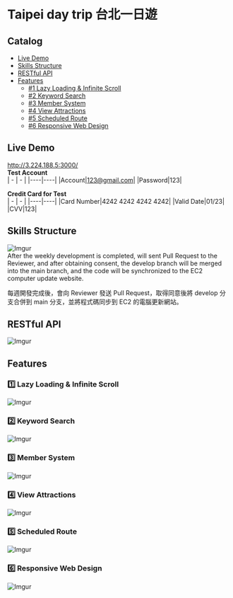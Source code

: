 # Taipei day trip 台北一日遊

## Catalog

- [Live Demo](#live-demo)
- [Skills Structure](#skills-structure)
- [RESTful API](#restful-api)
- [Features](#features)
  - [#1 Lazy Loading & Infinite Scroll](#lazy-loading--infinite-scroll)
  - [#2 Keyword Search](#keyword-search)
  - [#3 Member System](#member-system)
  - [#4 View Attractions](#view-attractions)
  - [#5 Scheduled Route](#schduled-route)
  - [#6 Responsive Web Design](#responsive-web-design)

## Live Demo

http://3.224.188.5:3000/</br>
**Test Account**</br>
| - | - |
|----|----|
|Account|123@gmail.com|
|Password|123|

**Credit Card for Test**</br>
| - | - |
|----|----|
|Card Number|4242 4242 4242 4242|
|Valid Date|01/23|
|CVV|123|

## Skills Structure

![Imgur](https://i.imgur.com/uVvQFKf.png)</br>
After the weekly development is completed, will sent Pull Request to the Reviewer, and after obtaining consent, the develop branch will be merged into the main branch, and the code will be synchronized to the EC2 computer update website.</br>

每週開發完成後，會向 Reviewer 發送 Pull Request，取得同意後將 develop 分支合併到 main 分支，並將程式碼同步到 EC2 的電腦更新網站。

## RESTful API

![Imgur](https://i.imgur.com/o7TuGxY.png)

## Features

### :one: Lazy Loading & Infinite Scroll

![Imgur](https://i.imgur.com/bR8KxGJ.gif)

### :two: Keyword Search

![Imgur](https://i.imgur.com/CjU0ujJ.gif)

### :three: Member System

![Imgur](https://i.imgur.com/ld5l0Px.gif)

### :four: View Attractions

![Imgur](https://i.imgur.com/sOOXvam.gif)

### :five: Scheduled Route

![Imgur](https://i.imgur.com/EXg53T8.gif)

### :six: Responsive Web Design

![Imgur](https://i.imgur.com/vLACTRT.gif)
